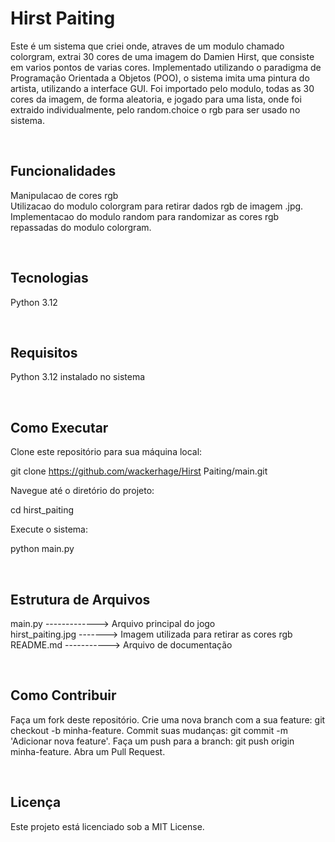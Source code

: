 <h1> Hirst Paiting </h1>

Este é um sistema que criei onde, atraves de um modulo chamado colorgram, extrai 30 cores de uma imagem do Damien Hirst, que consiste em varios pontos de varias cores. Implementado utilizando o paradigma de Programação Orientada a Objetos (POO), o sistema imita uma pintura do artista, utilizando a interface GUI. Foi importado pelo modulo, todas as 30 cores da imagem, de forma aleatoria, e jogado para uma lista, onde foi extraido individualmente, pelo random.choice o rgb para ser usado no sistema.


<br><h2> Funcionalidades </h2>

Manipulacao de cores rgb <br>
Utilizacao do modulo colorgram para retirar dados rgb de imagem .jpg.  <br>
Implementacao do modulo random para randomizar as cores rgb repassadas do modulo colorgram. <br>

<br><h2> Tecnologias </h2>

Python 3.12  <br>

<br><h2> Requisitos </h2>

Python 3.12 instalado no sistema <br>

<br><h2> Como Executar </h2>

Clone este repositório para sua máquina local: <br>

git clone https://github.com/wackerhage/Hirst Paiting/main.git <br>

Navegue até o diretório do projeto: <br>

cd hirst_paiting  <br>

Execute o sistema: <br>

python main.py

<br><h2> Estrutura de Arquivos </h2>
                 
main.py -------------> Arquivo principal do jogo                                                                           <br>
hirst_paiting.jpg -------> Imagem utilizada para retirar as cores rgb                                                 <br>
README.md -----------> Arquivo de documentação              
 
<br><h2> Como Contribuir </h2>
 
Faça um fork deste repositório.
Crie uma nova branch com a sua feature: git checkout -b minha-feature.
Commit suas mudanças: git commit -m 'Adicionar nova feature'.
Faça um push para a branch: git push origin minha-feature.
Abra um Pull Request.

<br><h2> Licença </h2>

Este projeto está licenciado sob a MIT License.

